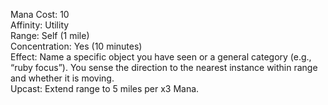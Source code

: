 Mana Cost: 10  
Affinity: Utility  
Range: Self (1 mile)  
Concentration: Yes (10 minutes)  
Effect: Name a specific object you have seen or a general category (e.g., “ruby focus”). You sense the direction to the nearest instance within range and whether it is moving.  
Upcast: Extend range to 5 miles per x3 Mana.